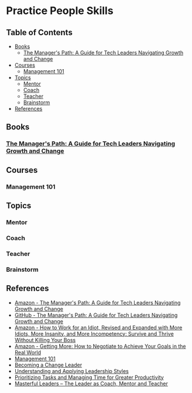 # Practice People Skills

## Table of Contents

<!-- START doctoc generated TOC please keep comment here to allow auto update -->
<!-- DON'T EDIT THIS SECTION, INSTEAD RE-RUN doctoc TO UPDATE -->

- [Books](#books)
  - [The Manager's Path: A Guide for Tech Leaders Navigating Growth and Change](#the-managers-path-a-guide-for-tech-leaders-navigating-growth-and-change)
- [Courses](#courses)
  - [Management 101](#management-101)
- [Topics](#topics)
  - [Mentor](#mentor)
  - [Coach](#coach)
  - [Teacher](#teacher)
  - [Brainstorm](#brainstorm)
- [References](#references)

<!-- END doctoc generated TOC please keep comment here to allow auto update -->

## Books

### [The Manager's Path: A Guide for Tech Leaders Navigating Growth and Change](books/managers-path-leaders-navigating-growth.pdf)

## Courses

### Management 101

## Topics

### Mentor

### Coach

### Teacher

### Brainstorm

## References

- [Amazon - The Manager's Path: A Guide for Tech Leaders Navigating Growth and Change](https://www.amazon.com/Managers-Path-Leaders-Navigating-Growth/dp/1491973897)
- [GitHub - The Manager's Path: A Guide for Tech Leaders Navigating Growth and Change](https://github.com/keyvanakbary/learning-notes/blob/master/books/the-managers-path.md)
- [Amazon - How to Work for an Idiot, Revised and Expanded with More Idiots, More Insanity, and More Incompetency: Survive and Thrive Without Killing Your Boss](https://www.amazon.com/Revised-Expanded-Idiots-Insanity-Incompetency-ebook/dp/B07J1FVZZ1)
- [Amazon - Getting More: How to Negotiate to Achieve Your Goals in the Real World](https://www.amazon.com/Getting-More-Negotiate-Achieve-Goals/dp/0307749126)
- [Management 101](https://app.pluralsight.com/library/courses/management-101)
- [Becoming a Change Leader](https://app.pluralsight.com/library/courses/becoming-change-leader)
- [Understanding and Applying Leadership Styles](https://app.pluralsight.com/library/courses/understanding-applying-leadership-styles)
- [Prioritizing Tasks and Managing Time for Greater Productivity](https://app.pluralsight.com/library/courses/prioritizing-tasks-managing-time-greater-productivity)
- [Masterful Leaders – The Leader as Coach, Mentor and Teacher](https://gothamculture.com/2019/04/11/masterful-leaders-the-leader-coach-mentor-teacher)
